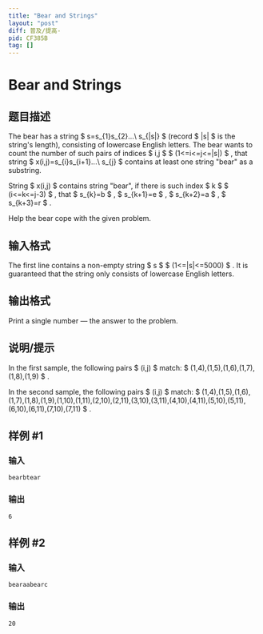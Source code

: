 ```yaml
---
title: "Bear and Strings"
layout: "post"
diff: 普及/提高-
pid: CF385B
tag: []
---
```


# Bear and Strings

## 题目描述

The bear has a string $ s=s_{1}s_{2}...\ s_{|s|} $ (record $ |s| $ is the string's length), consisting of lowercase English letters. The bear wants to count the number of such pairs of indices $ i,j $ $ (1<=i<=j<=|s|) $ , that string $ x(i,j)=s_{i}s_{i+1}...\ s_{j} $ contains at least one string "bear" as a substring.

String $ x(i,j) $ contains string "bear", if there is such index $ k $ $ (i<=k<=j-3) $ , that $ s_{k}=b $ , $ s_{k+1}=e $ , $ s_{k+2}=a $ , $ s_{k+3}=r $ .

Help the bear cope with the given problem.

## 输入格式

The first line contains a non-empty string $ s $ $ (1<=|s|<=5000) $ . It is guaranteed that the string only consists of lowercase English letters.

## 输出格式

Print a single number — the answer to the problem.

## 说明/提示

In the first sample, the following pairs $ (i,j) $ match: $ (1,4),(1,5),(1,6),(1,7),(1,8),(1,9) $ .

In the second sample, the following pairs $ (i,j) $ match: $ (1,4),(1,5),(1,6),(1,7),(1,8),(1,9),(1,10),(1,11),(2,10),(2,11),(3,10),(3,11),(4,10),(4,11),(5,10),(5,11),(6,10),(6,11),(7,10),(7,11) $ .

## 样例 #1

### 输入

```
bearbtear

```

### 输出

```
6

```

## 样例 #2

### 输入

```
bearaabearc

```

### 输出

```
20

```

